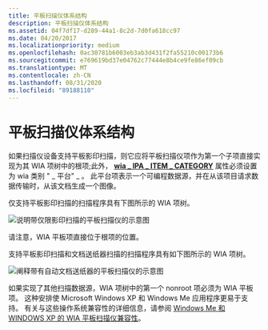```yaml
---
title: 平板扫描仪体系结构
description: 平板扫描仪体系结构
ms.assetid: 04f7df17-d289-44a1-8c2d-7d0fa618cc97
ms.date: 04/20/2017
ms.localizationpriority: medium
ms.openlocfilehash: 0ac30781b6003eb3ab3d431f2fa55210c00173b6
ms.sourcegitcommit: e769619bd37e04762c77444e8b4ce9fe86ef09cb
ms.translationtype: MT
ms.contentlocale: zh-CN
ms.lasthandoff: 08/31/2020
ms.locfileid: "89188110"
---
```

# <a name="flatbed-scanner-architecture"></a>平板扫描仪体系结构





如果扫描仪设备支持平板影印扫描，则它应将平板扫描仪项作为第一个子项直接实现为其 WIA 项树中的根项;此外， [**wia \_ IPA \_ ITEM \_ CATEGORY**](./wia-ipa-item-category.md) 属性必须设置为 wia 类别 " \_ 平台" \_ 。 此平台项表示一个可编程数据源，并在从该项目请求数据传输时，从该文档生成一个图像。

仅支持平板影印扫描的扫描程序具有下图所示的 WIA 项树。

![说明带仅限影印扫描的平板扫描仪的示意图](images/art-flatbed1.png)

请注意，WIA 平板项直接位于根项的位置。

支持平板影印扫描和文档送纸器扫描的扫描程序具有如下图所示的 WIA 项树。

![阐释带有自动文档送纸器的平板扫描仪的示意图](images/art-flatbed2.png)

如果实现了其他扫描数据源，WIA 项树中的第一个 nonroot 项必须为 WIA 平板项。 这种安排使 Microsoft Windows XP 和 Windows Me 应用程序更易于支持。 有关与这些操作系统兼容性的详细信息，请参阅 [Windows Me 和 WINDOWS XP 的 WIA 平板扫描仪兼容性](wia-flatbed-scanner-compatibility-for-windows-xp-and-windows-me.md)。

 

